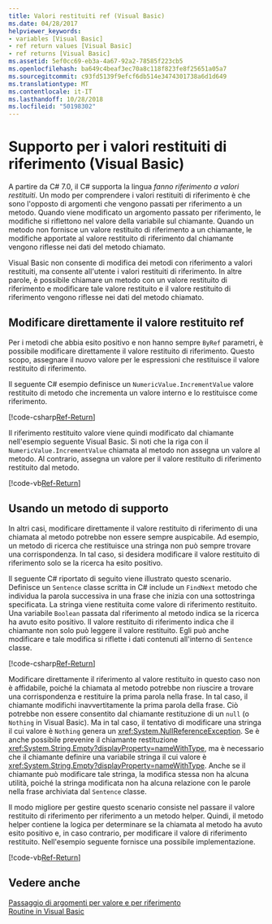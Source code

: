 ```yaml
---
title: Valori restituiti ref (Visual Basic)
ms.date: 04/28/2017
helpviewer_keywords:
- variables [Visual Basic]
- ref return values [Visual Basic]
- ref returns [Visual Basic]
ms.assetid: 5ef0cc69-eb3a-4a67-92a2-78585f223cb5
ms.openlocfilehash: ba649c4beaf3ec70a8c118f823fe8f25651a05a7
ms.sourcegitcommit: c93fd5139f9efcf6db514e3474301738a6d1d649
ms.translationtype: MT
ms.contentlocale: it-IT
ms.lasthandoff: 10/28/2018
ms.locfileid: "50198302"
---
```

# <a name="support-for-reference-return-values-visual-basic"></a>Supporto per i valori restituiti di riferimento (Visual Basic)

A partire da C# 7.0, il C# supporta la lingua *fanno riferimento a valori restituiti*. Un modo per comprendere i valori restituiti di riferimento è che sono l'opposto di argomenti che vengono passati per riferimento a un metodo. Quando viene modificato un argomento passato per riferimento, le modifiche si riflettono nel valore della variabile sul chiamante. Quando un metodo non fornisce un valore restituito di riferimento a un chiamante, le modifiche apportate al valore restituito di riferimento dal chiamante vengono riflesse nei dati del metodo chiamato.

Visual Basic non consente di modifica dei metodi con riferimento a valori restituiti, ma consente all'utente i valori restituiti di riferimento. In altre parole, è possibile chiamare un metodo con un valore restituito di riferimento e modificare tale valore restituito e il valore restituito di riferimento vengono riflesse nei dati del metodo chiamato.

## <a name="modifying-the-ref-return-value-directly"></a>Modificare direttamente il valore restituito ref

Per i metodi che abbia esito positivo e non hanno sempre `ByRef` parametri, è possibile modificare direttamente il valore restituito di riferimento. Questo scopo, assegnare il nuovo valore per le espressioni che restituisce il valore restituito di riferimento. 

Il seguente C# esempio definisce un `NumericValue.IncrementValue` valore restituito di metodo che incrementa un valore interno e lo restituisce come riferimento. 

[!code-csharp[Ref-Return](../../../../../samples/snippets/visualbasic/programming-guide/language-features/procedures/ref-returns1.cs)]

Il riferimento restituito valore viene quindi modificato dal chiamante nell'esempio seguente Visual Basic. Si noti che la riga con il `NumericValue.IncrementValue` chiamata al metodo non assegna un valore al metodo. Al contrario, assegna un valore per il valore restituito di riferimento restituito dal metodo.

[!code-vb[Ref-Return](../../../../../samples/snippets/visualbasic/programming-guide/language-features/procedures/use-ref-returns1.vb)]

## <a name="using-a-helper-method"></a>Usando un metodo di supporto

In altri casi, modificare direttamente il valore restituito di riferimento di una chiamata al metodo potrebbe non essere sempre auspicabile. Ad esempio, un metodo di ricerca che restituisce una stringa non può sempre trovare una corrispondenza. In tal caso, si desidera modificare il valore restituito di riferimento solo se la ricerca ha esito positivo.

Il seguente C# riportato di seguito viene illustrato questo scenario. Definisce un `Sentence` classe scritta in C# include un `FindNext` metodo che individua la parola successiva in una frase che inizia con una sottostringa specificata. La stringa viene restituita come valore di riferimento restituito. Una variabile `Boolean` passata dal riferimento al metodo indica se la ricerca ha avuto esito positivo. Il valore restituito di riferimento indica che il chiamante non solo può leggere il valore restituito. Egli può anche modificare e tale modifica si riflette i dati contenuti all'interno di `Sentence` classe.

[!code-csharp[Ref-Return](../../../../../samples/snippets/visualbasic/getting-started/ref-returns.cs)]

Modificare direttamente il riferimento al valore restituito in questo caso non è affidabile, poiché la chiamata al metodo potrebbe non riuscire a trovare una corrispondenza e restituire la prima parola nella frase. In tal caso, il chiamante modifichi inavvertitamente la prima parola della frase. Ciò potrebbe non essere consentito dal chiamante restituzione di un `null` (o `Nothing` in Visual Basic). Ma in tal caso, il tentativo di modificare una stringa il cui valore è `Nothing` genera un <xref:System.NullReferenceException>. Se è anche possibile prevenire il chiamante restituzione <xref:System.String.Empty?displayProperty=nameWithType>, ma è necessario che il chiamante definire una variabile stringa il cui valore è <xref:System.String.Empty?displayProperty=nameWithType>. Anche se il chiamante può modificare tale stringa, la modifica stessa non ha alcuna utilità, poiché la stringa modificata non ha alcuna relazione con le parole nella frase archiviata dal `Sentence` classe.

Il modo migliore per gestire questo scenario consiste nel passare il valore restituito di riferimento per riferimento a un metodo helper. Quindi, il metodo helper contiene la logica per determinare se la chiamata al metodo ha avuto esito positivo e, in caso contrario, per modificare il valore di riferimento restituito. Nell'esempio seguente fornisce una possibile implementazione.

[!code-vb[Ref-Return](../../../../../samples/snippets/visualbasic/getting-started/ref-return-helper.vb#1)]

## <a name="see-also"></a>Vedere anche

[Passaggio di argomenti per valore e per riferimento](passing-arguments-by-value-and-by-reference.md)   
[Routine in Visual Basic](index.md)   


